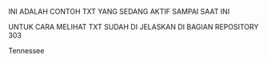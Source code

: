 <P>INI ADALAH CONTOH TXT YANG SEDANG AKTIF SAMPAI SAAT INI</P>
<p>UNTUK CARA MELIHAT TXT SUDAH DI JELASKAN DI BAGIAN REPOSITORY 303</p>
<p>Tennessee</p>
